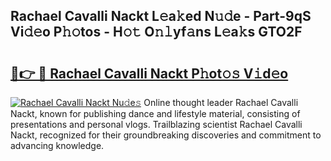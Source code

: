 ## Rachael Cavalli Nackt L𝚎a𝚔ed N𝚞𝚍e - Part-9qS Vi𝚍𝚎o P𝚑𝚘tos - H𝚘𝚝 O𝚗𝚕yf𝚊ns L𝚎a𝚔s GTO2F

# <h2><a href="http://kfbg4h0.oniu.top/?m=Rachael+Cavalli+Nackt">🔗👉 🔴 Rachael Cavalli Nackt P𝚑ot𝚘𝚜 V𝚒d𝚎o</a></h2>

[![Rachael Cavalli Nackt Nu𝚍e𝚜](https://i.imgur.com/0qMVB7G.gif)](http://kfbg4h0.oniu.top/?m=Rachael+Cavalli+Nackt)
Online thought leader Rachael Cavalli Nackt, known for publishing dance and lifestyle material, consisting of presentations and personal vlogs. Trailblazing scientist Rachael Cavalli Nackt, recognized for their groundbreaking discoveries and commitment to advancing knowledge.  
